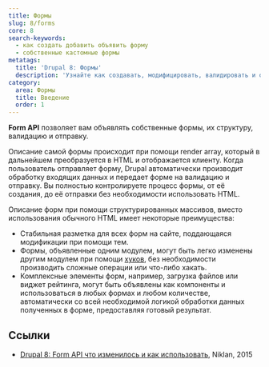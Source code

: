 ```yaml
---
title: Формы
slug: 8/forms
core: 8
search-keywords:
  - как создать добавить объявить форму
  - собственные кастомные формы
metatags:
  title: 'Drupal 8: Формы'
  description: 'Узнайте как создавать, модифицировать, валидировать и обрабатывать формы в Drupal 8.'
category:
  area: Формы
  title: Введение
  order: 1
---
```


**Form API** позволяет вам объявлять собственные формы, их структуру, валидацию и отправку.
 
Описание самой формы происходит при помощи render array, который в дальнейшем преобразуется в HTML и отображается клиенту. Когда пользователь отправляет форму, Drupal автоматически производит обработку входящих данных и передает форме на валидацию и отправку. Вы полностью контролируете процесс формы, от её создания, до её отправки без необходимости использовать HTML.

Описание форм при помощи структурированных массивов, вместо использования обычного HTML имеет некоторые преимущества:

- Стабильная разметка для всех форм на сайте, поддающаяся модификации при помощи тем.
- Формы, объявленные одним модулем, могут быть легко изменены другим модулем при помощи [хуков](../hooks/index.md), без необходимости производить сложные операции или что-либо хакать.
- Комплексные элементы форм, например, загрузка файлов или виджет рейтинга, могут быть объявлены как компоненты и использоваться в любых формах и любом количестве, автоматически со всей необходимой логикой обработки данных полученных в форме, предоставляя готовый результат.

## Ссылки

- [Drupal 8: Form API что изменилось и как использовать](https://niklan.net/blog/73), Niklan, 2015